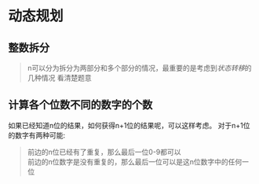 # 动态规划
## 整数拆分
> n可以分为拆分为两部分和多个部分的情况，最重要的是考虑到*状态转移*的几种情况
> 看清楚题意
## 计算各个位数不同的数字的个数
如果已经知道n位的结果，如何获得n+1位的结果呢，可以这样考虑。
对于n+1位的数字有两种可能:
> 前边的n位已经有了重复，那么最后一位0-9都可以  
> 前边的n位数字是没有重复的，那么最后一位可以是这n位数字中的任何一位
